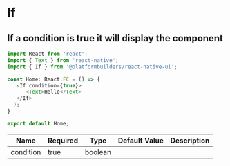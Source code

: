 
# If 

## If a condition is true it will display the component

```js
import React from 'react';
import { Text } from 'react-native';
import { If } from '@platformbuilders/react-native-ui';

const Home: React.FC = () => {
   <If condition={true}>
      <Text>Hello</Text>
   </If>
  );
}

export default Home;
```


| Name  | Required | Type | Default Value | Description 
| ------------- | ------------- | ------------- |------------- |------------- |
| condition | true | boolean |  |  |
